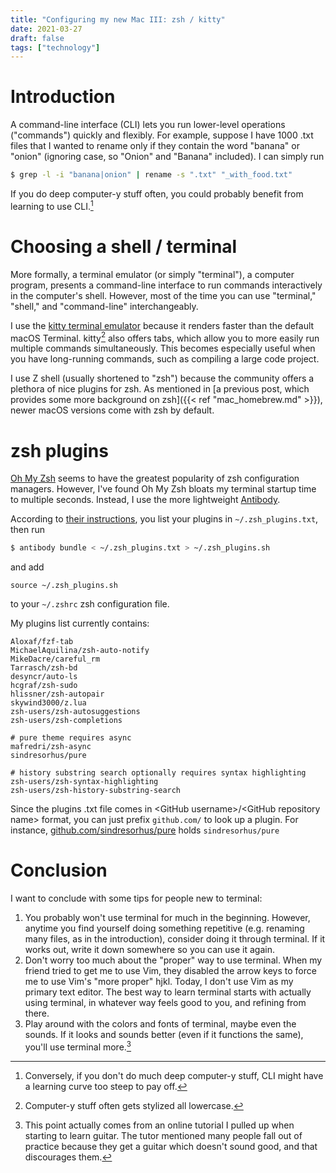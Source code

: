 ```yaml
---
title: "Configuring my new Mac III: zsh / kitty"
date: 2021-03-27
draft: false
tags: ["technology"]
---
```

# Introduction
A command-line interface (CLI) lets you run lower-level operations ("commands") quickly and flexibly. For example, suppose I have 1000 .txt files that I wanted to rename only if they contain the word "banana" or "onion" (ignoring case, so "Onion" and "Banana" included). I can simply run 
```zsh
$ grep -l -i "banana|onion" | rename -s ".txt" "_with_food.txt"
```

If you do deep computer-y stuff often, you could probably benefit from learning to use CLI.[^1]
[^1]: Conversely, if you don't do much deep computer-y stuff, CLI might have a learning curve too steep to pay off.
# Choosing a shell / terminal
More formally, a terminal emulator (or simply "terminal"), a computer program, presents a command-line interface to run commands interactively in the computer's shell. However, most of the time you can use "terminal," "shell," and "command-line" interchangeably.

I use the [kitty terminal emulator](https://sw.kovidgoyal.net/kitty/) because it renders faster than the default macOS Terminal. kitty[^2] also offers tabs, which allow you to more easily run multiple commands simultaneously. This becomes especially useful when you have long-running commands, such as compiling a large code project.
[^2]: Computer-y stuff often gets stylized all lowercase.

I use Z shell (usually shortened to "zsh") because the community offers a plethora of nice plugins for zsh. As mentioned in [a previous post, which provides some more background on zsh]({{< ref "mac_homebrew.md" >}}), newer macOS versions come with zsh by default.
# zsh plugins
[Oh My Zsh](https://ohmyz.sh/) seems to have the greatest popularity of zsh configuration managers. However, I've found Oh My Zsh bloats my terminal startup time to multiple seconds. Instead, I use the more lightweight [Antibody](https://getantibody.github.io/).

According to [their instructions](https://getantibody.github.io/usage/#static-loading), you list your plugins in `~/.zsh_plugins.txt`, then run
```zsh
$ antibody bundle < ~/.zsh_plugins.txt > ~/.zsh_plugins.sh
```
and add 
```
source ~/.zsh_plugins.sh
```
to your `~/.zshrc` zsh configuration file.

My plugins list currently contains:
```
Aloxaf/fzf-tab
MichaelAquilina/zsh-auto-notify
MikeDacre/careful_rm
Tarrasch/zsh-bd
desyncr/auto-ls
hcgraf/zsh-sudo
hlissner/zsh-autopair
skywind3000/z.lua
zsh-users/zsh-autosuggestions
zsh-users/zsh-completions

# pure theme requires async
mafredri/zsh-async
sindresorhus/pure

# history substring search optionally requires syntax highlighting
zsh-users/zsh-syntax-highlighting
zsh-users/zsh-history-substring-search
```

Since the plugins .txt file comes in \<GitHub username\>/\<GitHub repository name\> format, you can just prefix `github.com/` to look up a plugin. For instance, [github.com/sindresorhus/pure](https://github.com/sindresorhus/pure) holds `sindresorhus/pure`
# Conclusion
I want to conclude with some tips for people new to terminal:
1. You probably won't use terminal for much in the beginning. However, anytime you find yourself doing something repetitive (e.g. renaming many files, as in the introduction), consider doing it through terminal. If it works out, write it down somewhere so you can use it again.
2. Don't worry too much about the "proper" way to use terminal. When my friend tried to get me to use Vim, they disabled the arrow keys to force me to use Vim's "more proper" hjkl. Today, I don't use Vim as my primary text editor. The best way to learn terminal starts with actually using terminal, in whatever way feels good to you, and refining from there.
3. Play around with the colors and fonts of terminal, maybe even the sounds. If it looks and sounds better (even if it functions the same), you'll use terminal more.[^3]
[^3]: This point actually comes from an online tutorial I pulled up when starting to learn guitar. The tutor mentioned many people fall out of practice because they get a guitar which doesn't sound good, and that discourages them.
